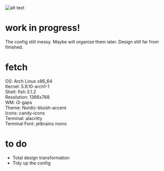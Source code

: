 ![alt text](https://i.ibb.co/KKdPywZ/Deepin-Screenshot-select-area-20201225045255.png)
# work in progress!
The config still messy. Maybe will organize them later.
Design still far from finished.

# fetch
OS: Arch Linux x86_64<br>
Kernel: 5.9.10-arch1-1<br>
Shell: fish 3.1.2<br>
Resolution: 1366x768<br>
WM: i3-gaps<br>
Theme: Nordic-bluish-accent<br>
Icons: candy-icons<br>
Terminal: alacritty<br>
Terminal Font: jetbrains mono<br>

# to do
- Total design transformation
- Tidy up the config

